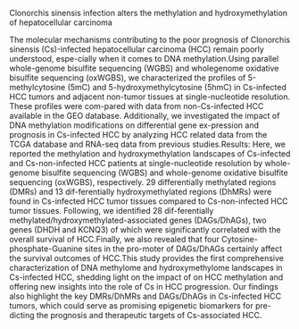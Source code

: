 Clonorchis sinensis infection alters the methylation and hydroxymethylation of hepatocellular carcinoma

The molecular mechanisms contributing to the poor prognosis of Clonorchis sinensis (Cs)-infected hepatocellular carcinoma (HCC) remain
poorly understood, espe-cially when it comes to DNA methylation.Using parallel whole-genome bisulfite sequencing (WGBS) and wholegenome oxidative bisulfite sequencing (oxWGBS), we characterized the profiles of 5-methylcytosine (5mC) and 5-hydroxymethylcytosine
(5hmC) in Cs-infected HCC tumors and adjacent non-tumor tissues at single-nucleotide resolution. These profiles were com-pared with data
from non-Cs-infected HCC available in the GEO database. Additionally, we investigated the impact of DNA methylation modifications on
differential gene ex-pression and prognosis in Cs-infected HCC by analyzing HCC related data from the TCGA database and RNA-seq data
from previous studies.Results: Here, we reported the methylation and hydroxymethylation landscapes of Cs-infected and Cs-non-infected
HCC patients at single-nucleotide resolution by whole-genome bisulfite sequencing (WGBS) and whole-genome oxidative bisulfite sequencing (oxWGBS), respectively. 29 differentially methylated regions (DMRs) and 13 dif-ferentially hydroxymethylated regions (DhMRs)
were found in Cs-infected HCC tumor tissues compared to Cs-non-infected HCC tumor tissues. Following, we identified 28 dif-ferentially
methylated/hydroxymethylated-associated genes (DAGs/DhAGs), two genes (DHDH and KCNQ3) of which were significantly correlated with
the overall survival of HCC.Finally, we also revealed that four Cytosine-phosphate-Guanine sites in the pro-moter of DAGs/DhAGs certainly
affect the survival outcomes of HCC.This study provides the first comprehensive characterization of DNA methylome and hydroxymethylome
landscapes in Cs-infected HCC, shedding light on the impact of on HCC methylation and offering new insights into the role of Cs in HCC progression. Our findings also highlight the key DMRs/DhMRs and DAGs/DhAGs in Cs-infected HCC tumors, which could serve as promising
epigenetic biomarkers for pre-dicting the prognosis and therapeutic targets of Cs-associated HCC.
